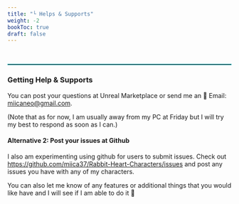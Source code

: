 ```yaml
---
title: "└ Helps & Supports"
weight: -2
bookToc: true
draft: false
---
```


<br/>

<hr style="border: 1px solid #44c0c9;">

### Getting Help & Supports
You can post your questions at Unreal Marketplace or send me an 📧 Email: miicaneo@gmail.com.

(Note that as for now, I am usually away from my PC at Friday but I will try my best to respond as soon as I can.)

#### Alternative 2: Post your issues at Github
I also am experimenting using github for users to submit issues. Check out https://github.com/miica37/Rabbit-Heart-Characters/issues and post any issues you have with any of my characters.

You can also let me know of any features or additional things that you would like have and I will see if I am able to do it 🙂

